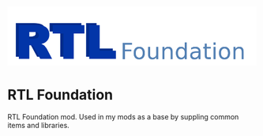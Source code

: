 ![Logo](https://raw.githubusercontent.com/TomaszJH/RTL-Foundation/master/src/main/resources/logo.png)

# RTL Foundation
RTL Foundation mod. Used in my mods as a base by suppling common items and libraries.
